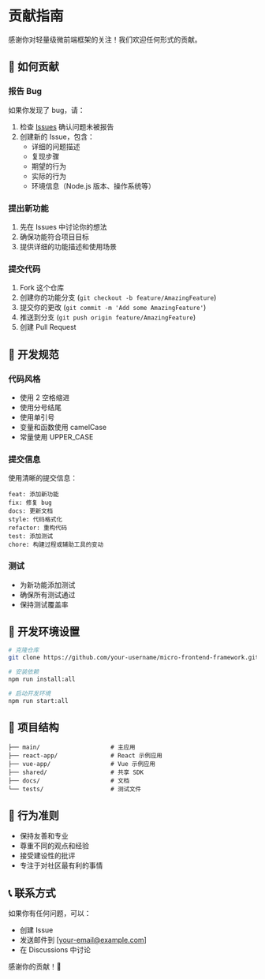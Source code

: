 # 贡献指南

感谢你对轻量级微前端框架的关注！我们欢迎任何形式的贡献。

## 🚀 如何贡献

### 报告 Bug

如果你发现了 bug，请：

1. 检查 [Issues](../../issues) 确认问题未被报告
2. 创建新的 Issue，包含：
   - 详细的问题描述
   - 复现步骤
   - 期望的行为
   - 实际的行为
   - 环境信息（Node.js 版本、操作系统等）

### 提出新功能

1. 先在 Issues 中讨论你的想法
2. 确保功能符合项目目标
3. 提供详细的功能描述和使用场景

### 提交代码

1. Fork 这个仓库
2. 创建你的功能分支 (`git checkout -b feature/AmazingFeature`)
3. 提交你的更改 (`git commit -m 'Add some AmazingFeature'`)
4. 推送到分支 (`git push origin feature/AmazingFeature`)
5. 创建 Pull Request

## 📝 开发规范

### 代码风格

- 使用 2 空格缩进
- 使用分号结尾
- 使用单引号
- 变量和函数使用 camelCase
- 常量使用 UPPER_CASE

### 提交信息

使用清晰的提交信息：

```
feat: 添加新功能
fix: 修复 bug
docs: 更新文档
style: 代码格式化
refactor: 重构代码
test: 添加测试
chore: 构建过程或辅助工具的变动
```

### 测试

- 为新功能添加测试
- 确保所有测试通过
- 保持测试覆盖率

## 🔧 开发环境设置

```bash
# 克隆仓库
git clone https://github.com/your-username/micro-frontend-framework.git

# 安装依赖
npm run install:all

# 启动开发环境
npm run start:all
```

## 📖 项目结构

```
├── main/                    # 主应用
├── react-app/               # React 示例应用
├── vue-app/                 # Vue 示例应用
├── shared/                  # 共享 SDK
├── docs/                    # 文档
└── tests/                   # 测试文件
```

## 🤝 行为准则

- 保持友善和专业
- 尊重不同的观点和经验
- 接受建设性的批评
- 专注于对社区最有利的事情

## 📞 联系方式

如果你有任何问题，可以：

- 创建 Issue
- 发送邮件到 [your-email@example.com]
- 在 Discussions 中讨论

感谢你的贡献！🎉
